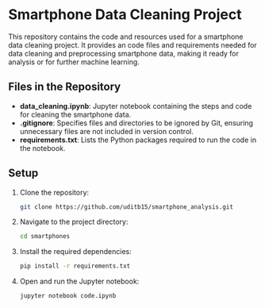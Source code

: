 # Smartphone Data Cleaning Project

This repository contains the code and resources used for a smartphone data cleaning project. It provides an code files and requirements needed for data cleaning and preprocessing smartphone data, making it ready for analysis or for further machine learning.

## Files in the Repository

- **data_cleaning.ipynb**: Jupyter notebook containing the steps and code for cleaning the smartphone data.
- **.gitignore**: Specifies files and directories to be ignored by Git, ensuring unnecessary files are not included in version control.
- **requirements.txt**: Lists the Python packages required to run the code in the notebook.

## Setup

1. Clone the repository:

   ```bash
   git clone https://github.com/uditb15/smartphone_analysis.git
   ```

2. Navigate to the project directory:

   ```bash
   cd smartphones
   ```

3. Install the required dependencies:

   ```bash
   pip install -r requirements.txt
   ```

4. Open and run the Jupyter notebook:
   ```bash
   jupyter notebook code.ipynb
   ```
